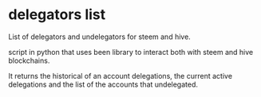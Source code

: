 # delegators list

List of delegators and undelegators for steem and hive.

script in python that uses been library to interact both with steem and hive blockchains.

It returns the historical of an account delegations, the current active delegations and the list of the accounts that undelegated.
